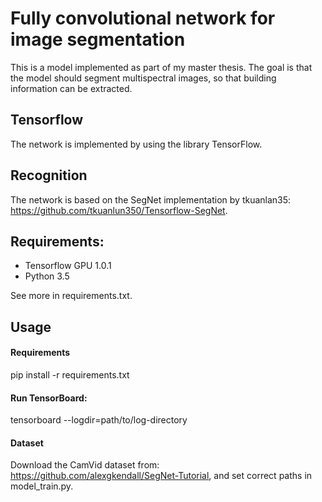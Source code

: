 
# Fully convolutional network for image segmentation

This is a model implemented as part of my master thesis. The goal is that the model should segment multispectral images, so that building information can be extracted.


## Tensorflow
The network is implemented by using the library TensorFlow.

## Recognition
The network is based on the SegNet implementation by tkuanlan35: https://github.com/tkuanlun350/Tensorflow-SegNet.

## Requirements:
- Tensorflow GPU 1.0.1
- Python 3.5

See more in requirements.txt.

## Usage
#### Requirements
pip install -r requirements.txt

#### Run TensorBoard:
tensorboard --logdir=path/to/log-directory

#### Dataset
Download the CamVid dataset from: https://github.com/alexgkendall/SegNet-Tutorial, and set correct paths in model_train.py.
